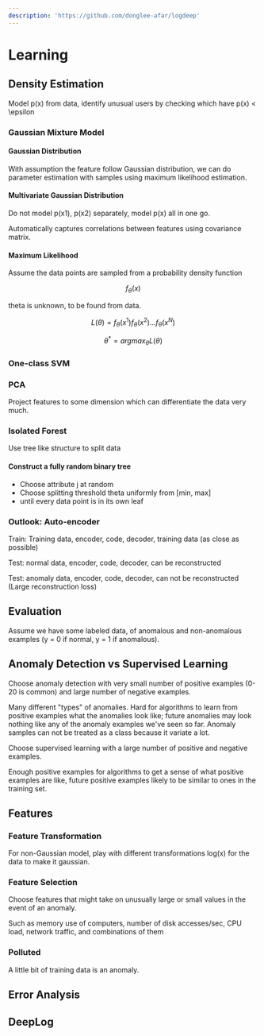```yaml
---
description: 'https://github.com/donglee-afar/logdeep'
---
```


# Learning

## Density Estimation

Model p\(x\) from data, identify unusual users by checking which have p\(x\) &lt; \epsilon

### Gaussian Mixture Model

#### Gaussian Distribution

With assumption the feature follow Gaussian distribution, we can do parameter estimation with samples using maximum likelihood estimation. 

#### Multivariate Gaussian Distribution 

Do not model p\(x1\), p\(x2\) separately, model p\(x\) all in one go. 

Automatically captures correlations between features using covariance matrix.

#### Maximum Likelihood

Assume the data points are sampled from a probability density function

$$
f_{\theta} (x)
$$

theta is unknown, to be found from data.  

$$
L(\theta) = f_{\theta} (x^{1}) f_{\theta} (x^{2})...f_{\theta} (x^{N})
$$

$$
\theta^{*} = argmax_{\theta} L(\theta)
$$

### One-class SVM

### PCA

Project features to some dimension which can differentiate the data very much.

### Isolated Forest 

Use tree like structure to split data

#### Construct a fully random binary tree

* Choose attribute j at random
* Choose splitting threshold theta uniformly from \[min, max\]
* until every data point is in its own leaf



### Outlook: Auto-encoder

Train: Training data, encoder, code, decoder, training data \(as close as possible\)

Test: normal data, encoder, code, decoder, can be reconstructed 

Test: anomaly data, encoder, code, decoder, can not be reconstructed \(Large reconstruction loss\)



## Evaluation

Assume we have some labeled data, of anomalous and non-anomalous examples \(y = 0 if normal, y = 1 if anomalous\). 



## Anomaly Detection vs Supervised Learning

Choose anomaly detection with very small number of positive examples \(0-20 is common\) and large number of negative examples.

Many different "types" of anomalies. Hard for algorithms to learn from positive examples what the anomalies look like; future anomalies may look nothing like any of the anomaly examples we've seen so far. Anomaly samples can not be treated as a class because it variate a lot. 

Choose supervised learning with a large number of positive and negative examples.

 Enough positive examples for algorithms to get a sense of what positive examples are like, future positive examples likely to be similar to ones in the training set.

##  Features

### Feature Transformation

For non-Gaussian model, play with different transformations log\(x\) for the data to make it gaussian.

### Feature Selection

Choose features that might take on unusually large or small values in the event of an anomaly.

Such as memory use of computers, number of disk accesses/sec, CPU load, network traffic, and combinations of them

### Polluted

A little bit of training data is an anomaly.



## Error Analysis

## DeepLog



